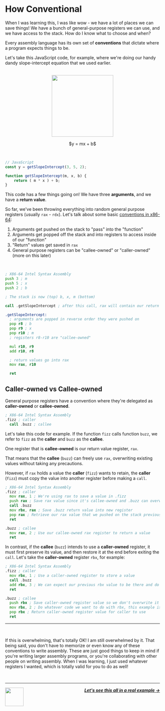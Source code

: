 # How Conventional

When I was learning this, I was like wow - we have a lot of places we can save things! We have a bunch of general-purpose registers we can use, and we have access to the stack. How do I know what to choose and when?

Every assembly language has its own set of **conventions** that dictate where a program expects things to be.

Let's take this JavaScript code, for example, where we're doing our handy dandy slope-intercept equation that we used earlier.

<p align="center">
  <br />
  <img height="200" src="https://cloud-jnidfb52p-hack-club-bot.vercel.app/0graph.png">
  <br />
</p>
<p align="center">
  <span>
    $y = mx + b$
  </span>
</p>
<br />

```js
// JavaScript
const y = getSlopeIntercept(3, 5, 2);

function getSlopeIntercept(m, x, b) {
    return ( m * x ) + b;
}
```

This code has a few things going on! We have three **arguments**, and we have a **return value**.

So far, we've been throwing everything into random general purpose registers (usually `rax` - `rdx`). Let's talk about some basic [conventions in x86-64](https://en.wikipedia.org/wiki/X86_calling_conventions#List_of_x86_calling_conventions):

1. Arguments get pushed on the stack to "pass" into the "function"
1. Arguments get popped off the stack and into registers to access inside of our "function"
1. "Return" values get saved in `rax`
1. General purpose registers can be "callee-owned" or "caller-owned" (more on this later)

<br />

```asm
; X86-64 Intel Syntax Assembly
push 3 ; m
push 5 ; x
push 2 ; b

; The stack is now (top) b, x, m (bottom)

call .getSlopeIntercept ; after this call, rax will contain our return value (17)

.getSlopeIntercept:
  ; arguments are popped in reverse order they were pushed on
  pop r8 ; b
  pop r9 ; x
  pop r10 ; m
  ; registers r8-r10 are "callee-owned"

  mul r10, r9
  add r10, r8

  ; return values go into rax
  mov rax, r10

  ret
```

## Caller-owned vs Callee-owned
General purpose registers have a convention where they're delegated as **caller-owned** or **callee-owned**.

```asm
; X86-64 Intel Syntax Assembly
.fizz ; caller
  call .buzz ; callee
```

Let's take this code for example. If the function `fizz` calls function `buzz`, we refer to `fizz` as the **caller** and `buzz` as the **callee**.

One register that is **callee-owned** is our return value register, `rax`.

That means that the **callee** (`buzz`) can freely use `rax`, overwriting existing values without taking any precautions.

However, if `rax` holds a value the **caller** (`fizz`) wants to retain, the **caller** (`fizz`) must copy the value into another register before making a `call`.

```asm
; X86-64 Intel Syntax Assembly
.fizz ; caller
  mov rax, 1 ; We're using rax to save a value in .fizz
  push rax ; Save rax value since it's callee-owned and .buzz can overwrite it
  call .buzz
  mov rbx, rax ; Save .buzz return value into new register
  pop rax ; Retrieve our rax value that we pushed on the stack previously
  ret

.buzz ; callee
  mov rax, 2 ; Use our callee-owned rax register to return a value
  ret
```

In contrast, if the **callee** (`buzz`) intends to use a **caller-owned** register, it must first preserve its value, and then restore it at the end before exiting the `call`. Let's take the **caller-owned** register `rbx`, for example:

```asm
; X86-64 Intel Syntax Assembly
.fizz ; caller
  mov rbx, 1 ; Use a caller-owned register to store a value
  call .buzz
  add rbx, 3 ; We can expect our previous rbx value to be there and do whatever we want with it
  ret

.buzz ; callee
  push rbx ; Save caller-owned register value so we don't overwrite it
  mov rbx, 2 ; Do whatever code we want to do with rbx, this example is contrived
  pop rbx ; Return caller-owned register value for caller to use
  ret
```

---

<br />

If this is overwhelming, that's totally OK! I am still overwhelmed by it. That being said, you don't have to memorize or even know any of these conventions to write assembly. These are just good things to keep in mind if you're writing larger assembly programs, or you're collaborating with other people on writing assembly. When I was learning, I just used whatever registers I wanted, which is totally valid for you to do as well!

<br />

---

<a href="/guide/writing-code/instructions/stack.md">
  <picture>
    <source media="(prefers-color-scheme: dark)" srcset="https://cloud-5aq8uo1rv-hack-club-bot.vercel.app/0backd.png">
    <img align="left" width="60" src="https://cloud-5v3nvbscw-hack-club-bot.vercel.app/0backl.png" />
  </picture>
</a>

<p align="right">
  <em>
    <b>
      <a href="/guide/writing-code/uppercaser.md">
        Let's see this all in a real example →
      </a>
    </b>
  </em>
</p>
